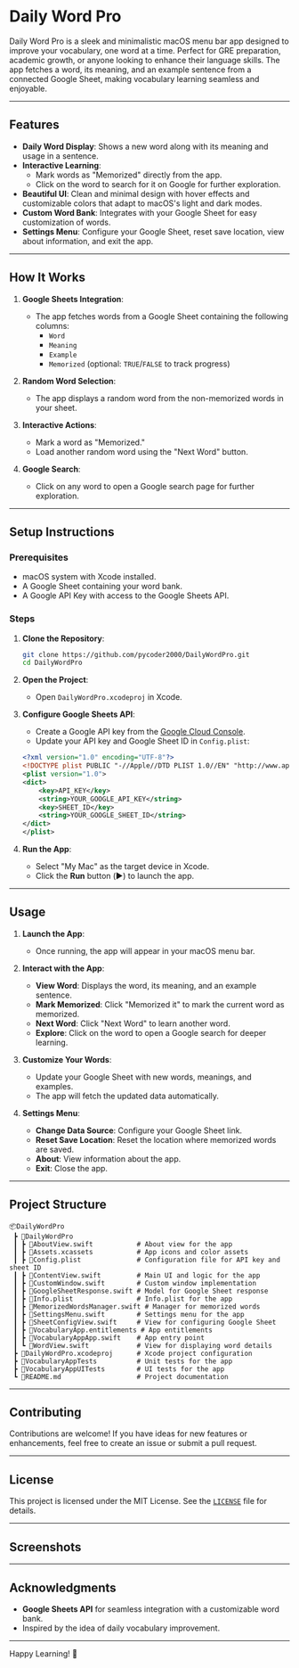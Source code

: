 # Daily Word Pro

Daily Word Pro is a sleek and minimalistic macOS menu bar app designed to improve your vocabulary, one word at a time. Perfect for GRE preparation, academic growth, or anyone looking to enhance their language skills. The app fetches a word, its meaning, and an example sentence from a connected Google Sheet, making vocabulary learning seamless and enjoyable.

---

## Features

- **Daily Word Display**: Shows a new word along with its meaning and usage in a sentence.
- **Interactive Learning**:
  - Mark words as "Memorized" directly from the app.
  - Click on the word to search for it on Google for further exploration.
- **Beautiful UI**: Clean and minimal design with hover effects and customizable colors that adapt to macOS's light and dark modes.
- **Custom Word Bank**: Integrates with your Google Sheet for easy customization of words.
- **Settings Menu**: Configure your Google Sheet, reset save location, view about information, and exit the app.

---

## How It Works

1. **Google Sheets Integration**:
   - The app fetches words from a Google Sheet containing the following columns:
     - `Word`
     - `Meaning`
     - `Example`
     - `Memorized` (optional: `TRUE`/`FALSE` to track progress)

2. **Random Word Selection**:
   - The app displays a random word from the non-memorized words in your sheet.

3. **Interactive Actions**:
   - Mark a word as "Memorized."
   - Load another random word using the "Next Word" button.

4. **Google Search**:
   - Click on any word to open a Google search page for further exploration.

---

## Setup Instructions

### Prerequisites

- macOS system with Xcode installed.
- A Google Sheet containing your word bank.
- A Google API Key with access to the Google Sheets API.

### Steps

1. **Clone the Repository**:
   ```bash
   git clone https://github.com/pycoder2000/DailyWordPro.git
   cd DailyWordPro
   ```

2. **Open the Project**:
   - Open `DailyWordPro.xcodeproj` in Xcode.

3. **Configure Google Sheets API**:
   - Create a Google API key from the [Google Cloud Console](https://console.cloud.google.com/).
   - Update your API key and Google Sheet ID in `Config.plist`:
    ```xml
    <?xml version="1.0" encoding="UTF-8"?>
    <!DOCTYPE plist PUBLIC "-//Apple//DTD PLIST 1.0//EN" "http://www.apple.com/DTDs/PropertyList-1.0.dtd">
    <plist version="1.0">
    <dict>
        <key>API_KEY</key>
        <string>YOUR_GOOGLE_API_KEY</string>
        <key>SHEET_ID</key>
        <string>YOUR_GOOGLE_SHEET_ID</string>
    </dict>
    </plist>
    ```

4. **Run the App**:
   - Select "My Mac" as the target device in Xcode.
   - Click the **Run** button (▶️) to launch the app.

---

## Usage

1. **Launch the App**:
   - Once running, the app will appear in your macOS menu bar.

2. **Interact with the App**:
   - **View Word**: Displays the word, its meaning, and an example sentence.
   - **Mark Memorized**: Click "Memorized it" to mark the current word as memorized.
   - **Next Word**: Click "Next Word" to learn another word.
   - **Explore**: Click on the word to open a Google search for deeper learning.

3. **Customize Your Words**:
   - Update your Google Sheet with new words, meanings, and examples.
   - The app will fetch the updated data automatically.

4. **Settings Menu**:
   - **Change Data Source**: Configure your Google Sheet link.
   - **Reset Save Location**: Reset the location where memorized words are saved.
   - **About**: View information about the app.
   - **Exit**: Close the app.

---

## Project Structure

```
📦DailyWordPro
 ┣ 📂DailyWordPro
 ┃ ┣ 📜AboutView.swift           # About view for the app
 ┃ ┣ 📜Assets.xcassets           # App icons and color assets
 ┃ ┣ 📜Config.plist              # Configuration file for API key and sheet ID
 ┃ ┣ 📜ContentView.swift         # Main UI and logic for the app
 ┃ ┣ 📜CustomWindow.swift        # Custom window implementation
 ┃ ┣ 📜GoogleSheetResponse.swift # Model for Google Sheet response
 ┃ ┣ 📜Info.plist                # Info.plist for the app
 ┃ ┣ 📜MemorizedWordsManager.swift # Manager for memorized words
 ┃ ┣ 📜SettingsMenu.swift        # Settings menu for the app
 ┃ ┣ 📜SheetConfigView.swift     # View for configuring Google Sheet
 ┃ ┣ 📜VocabularyApp.entitlements # App entitlements
 ┃ ┣ 📜VocabularyAppApp.swift    # App entry point
 ┃ ┗ 📜WordView.swift            # View for displaying word details
 ┣ 📂DailyWordPro.xcodeproj      # Xcode project configuration
 ┣ 📂VocabularyAppTests          # Unit tests for the app
 ┣ 📂VocabularyAppUITests        # UI tests for the app
 ┗ 📜README.md                   # Project documentation
```

---

## Contributing

Contributions are welcome! If you have ideas for new features or enhancements, feel free to create an issue or submit a pull request.

---

## License

This project is licensed under the MIT License. See the [`LICENSE`](/LICENSE) file for details.

---

## Screenshots

---

## Acknowledgments

- **Google Sheets API** for seamless integration with a customizable word bank.
- Inspired by the idea of daily vocabulary improvement.

---

Happy Learning! 🚀